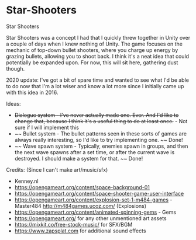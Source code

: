 # Star-Shooters
Star Shooters

Star Shooters was a concept I had that I quickly threw together in Unity over a couple of days when I knew nothing of Unity. The game focuses on the mechanic of top-down bullet shooters, where you charge up energy by grazing bullets, allowing you to shoot back. I think it's a neat idea that could potentially be expanded upon. For now, this will sit here, gathering dust though.

2020 update:
I've got a bit of spare time and wanted to see what I'd be able to do now that I'm a lot wiser and know a lot more since I initially came up with this idea in 2016.

Ideas:
* ~~Dialogue system - I've never actually made one. Ever. And I'd like to change that, because I think it's a useful thing to do at least once.~~ - Not sure if I will implement this
* ~~ Bullet system - The bullet patterns seen in these sorts of games are always really interesting, so I'd like to try implementing one. ~~ Done!
* ~~ Wave spawn system - Typically, enemies spawn in groups, and then the next wave spawns after a set time, or after the current wave is destroyed. I should make a system for that. ~~ Done!


Credits: (Since I can't make art/music/sfx)
* Kenney.nl
* https://opengameart.org/content/space-background-01
* https://opengameart.org/content/space-shooter-game-user-interface
* https://opengameart.org/content/explosion-set-1-m484-games - Master484 http://m484games.ucoz.com/ (Explosions)
* https://opengameart.org/content/animated-spinning-gems - Gems
* https://opengameart.org/ for any other unmentioned art assets
* https://mixkit.co/free-stock-music/ for SFX/BGM
* https://www.zapsplat.com for additional sound effects 
